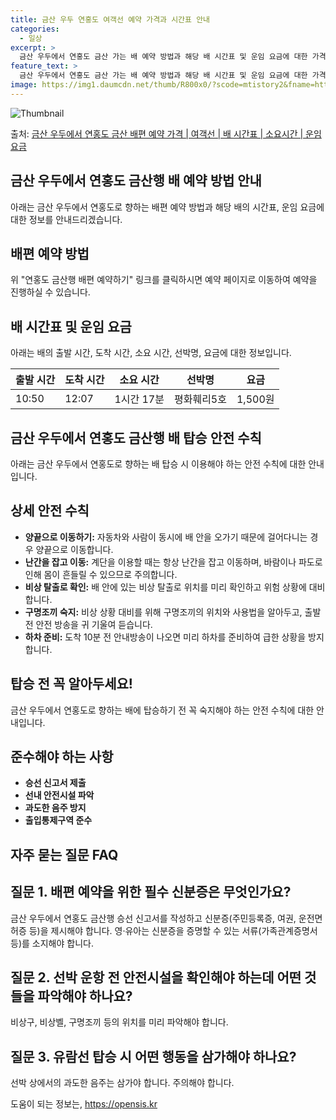 ```yaml
---
title: 금산 우두 연홍도 여객선 예약 가격과 시간표 안내
categories:
  - 일상
excerpt: >
  금산 우두에서 연홍도 금산 가는 배 예약 방법과 해당 배 시간표 및 운임 요금에 대한 가격 정보를 안내 드리겠습니다. 안전하고 재밋는 연홍도 금산행 여행을 위해 아래 정보 참고하시기 바랍니다. 연홍도 금산행 배편 예약하기 👈 클릭금산 우두에서 연홍도 금산행 배 시간표출발 시간도착 시간소요 시간선박명요금10:5012:071시간 17분평화훼리5호1,500원연홍도 금산행 배편 예약하기 👈 클릭금산 우두에서 연홍도 금산행 여객선 탑승 시 이용수칙금산 우두에서 연홍도 금산행 배 출항시간을 확인하고 출항 시간이 가까울수록 혼잡할 수 있으니 충분한 여유시간을 가지고 매표소로 가서 탑승합니다. 탑승 순서를 지켜 계단 이용 시에는 난간을 잡고, 난간 부근에서 장난을 치지 않도록 합니다. 또한 비상 탈출로 위치와 구명조끼..
feature_text: >
  금산 우두에서 연홍도 금산 가는 배 예약 방법과 해당 배 시간표 및 운임 요금에 대한 가격 정보를 안내 드리겠습니다. 안전하고 재밋는 연홍도 금산행 여행을 위해 아래 정보 참고하시기 바랍니다. 연홍도 금산행 배편 예약하기 👈 클릭금산 우두에서 연홍도 금산행 배 시간표출발 시간도착 시간소요 시간선박명요금10:5012:071시간 17분평화훼리5호1,500원연홍도 금산행 배편 예약하기 👈 클릭금산 우두에서 연홍도 금산행 여객선 탑승 시 이용수칙금산 우두에서 연홍도 금산행 배 출항시간을 확인하고 출항 시간이 가까울수록 혼잡할 수 있으니 충분한 여유시간을 가지고 매표소로 가서 탑승합니다. 탑승 순서를 지켜 계단 이용 시에는 난간을 잡고, 난간 부근에서 장난을 치지 않도록 합니다. 또한 비상 탈출로 위치와 구명조끼..
image: https://img1.daumcdn.net/thumb/R800x0/?scode=mtistory2&fname=https%3A%2F%2Fblog.kakaocdn.net%2Fdn%2FoQJrM%2FbtsHBCqAQJg%2FZsxkS9sLvTuXVtZ9BhKIs0%2Fimg.webp
---
```


![Thumbnail](https://img1.daumcdn.net/thumb/R800x0/?scode=mtistory2&fname=https%3A%2F%2Fblog.kakaocdn.net%2Fdn%2FoQJrM%2FbtsHBCqAQJg%2FZsxkS9sLvTuXVtZ9BhKIs0%2Fimg.webp)

<p>출처: <a href="https://opensis.kr/entry/%EA%B8%88%EC%82%B0-%EC%9A%B0%EB%91%90%EC%97%90%EC%84%9C-%EC%97%B0%ED%99%8D%EB%8F%84-%EA%B8%88%EC%82%B0-%EB%B0%B0%ED%8E%B8-%EC%98%88%EC%95%BD-%EA%B0%80%EA%B2%A9-%EC%97%AC%EA%B0%9D%EC%84%A0-%EB%B0%B0-%EC%8B%9C%EA%B0%84%ED%91%9C-%EC%86%8C%EC%9A%94%EC%8B%9C%EA%B0%84-%EC%9A%B4%EC%9E%84-%EC%9A%94%EA%B8%88" rel="dofollow">금산 우두에서 연홍도 금산 배편 예약 가격 | 여객선 | 배 시간표 | 소요시간 | 운임 요금</a> </p>

## 금산 우두에서 연홍도 금산행 배 예약 방법 안내

아래는 금산 우두에서 연홍도로 향하는 배편 예약 방법과 해당 배의 시간표, 운임 요금에 대한 정보를 안내드리겠습니다.

## **배편 예약 방법**

위 "연홍도 금산행 배편 예약하기" 링크를 클릭하시면 예약 페이지로 이동하여 예약을 진행하실 수 있습니다.

## **배 시간표 및 운임 요금**

아래는 배의 출발 시간, 도착 시간, 소요 시간, 선박명, 요금에 대한 정보입니다.

**출발 시간** | **도착 시간** | **소요 시간** | **선박명** | **요금**  
---|---|---|---|---  
10:50 | 12:07 | 1시간 17분 | 평화훼리5호 | 1,500원  
  
## 금산 우두에서 연홍도 금산행 배 탑승 안전 수칙

아래는 금산 우두에서 연홍도로 향하는 배 탑승 시 이용해야 하는 안전 수칙에 대한 안내입니다.

## **상세 안전 수칙**

  * **양끝으로 이동하기:** 자동차와 사람이 동시에 배 안을 오가기 때문에 걸어다니는 경우 양끝으로 이동합니다.
  * **난간을 잡고 이동:** 계단을 이용할 때는 항상 난간을 잡고 이동하며, 바람이나 파도로 인해 몸이 흔들릴 수 있으므로 주의합니다.
  * **비상 탈출로 확인:** 배 안에 있는 비상 탈출로 위치를 미리 확인하고 위험 상황에 대비합니다.
  * **구명조끼 숙지:** 비상 상황 대비를 위해 구명조끼의 위치와 사용법을 알아두고, 출발 전 안전 방송을 귀 기울여 듣습니다.
  * **하차 준비:** 도착 10분 전 안내방송이 나오면 미리 하차를 준비하여 급한 상황을 방지합니다.

## **탑승 전 꼭 알아두세요!**

금산 우두에서 연홍도로 향하는 배에 탑승하기 전 꼭 숙지해야 하는 안전 수칙에 대한 안내입니다.

## **준수해야 하는 사항**

  * **승선 신고서 제출**
  * **선내 안전시설 파악**
  * **과도한 음주 방지**
  * **출입통제구역 준수**

## 자주 묻는 질문 FAQ

## **질문 1. 배편 예약을 위한 필수 신분증은 무엇인가요?**

금산 우두에서 연홍도 금산행 승선 신고서를 작성하고 신분증(주민등록증, 여권, 운전면허증 등)을 제시해야 합니다. 영·유아는 신분증을 증명할
수 있는 서류(가족관계증명서 등)를 소지해야 합니다.

## **질문 2. 선박 운항 전 안전시설을 확인해야 하는데 어떤 것들을 파악해야 하나요?**

비상구, 비상벨, 구명조끼 등의 위치를 미리 파악해야 합니다.

## **질문 3. 유람선 탑승 시 어떤 행동을 삼가해야 하나요?**

선박 상에서의 과도한 음주는 삼가야 합니다. 주의해야 합니다.



 

도움이 되는 정보는, <a href="https://opensis.kr" rel="dofollow">https://opensis.kr</a>


